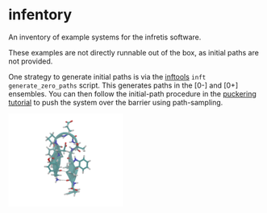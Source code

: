 # infentory
An inventory of example systems for the infretis software.

These examples are not directly runnable out of the box, as initial paths are not provided.

One strategy to generate initial paths is via the [inftools](https://github.com/infretis/inftools/tree/main) `inft generate_zero_paths` script. This generates paths in the [0-] and [0+] ensembles. You can then follow the initial-path procedure in the [puckering tutorial](https://github.com/infretis/infretis/tree/main/examples/gromacs/puckering#step-3-retis) to push the system over the barrier using path-sampling.

<p>
<img src="/chignolin/movie.gif" width="45%" height="45%">
</p>
